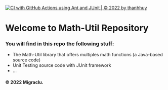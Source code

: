 [![CI with GitHub Actions using Ant and JUnit | © 2022 by thanhhuy](https://github.com/Migraclu/math-util/actions/workflows/ci-junit.yml/badge.svg)](https://github.com/Migraclu/math-util/actions/workflows/ci-junit.yml)

# Welcome to Math-Util Repository
### You will find in this repo the following stuff:
* The Math-Util library that offers multiples math functions (a Java-based source code)
* Unit Testing source code with JUnit framework
* ...



#### © 2022 Migraclu. 
